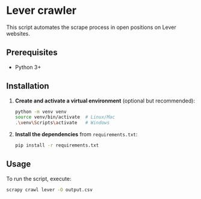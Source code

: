 # Lever crawler

This script automates the scrape process in open positions on Lever websites.

## Prerequisites

- Python 3+

## Installation

1. **Create and activate a virtual environment** (optional but recommended):
    ```bash
    python -m venv venv
    source venv/bin/activate  # Linux/Mac
    .\venv\Scripts\activate   # Windows
    ```

2. **Install the dependencies** from `requirements.txt`:
    ```bash
    pip install -r requirements.txt
    ```

## Usage

To run the script, execute:

```bash
scrapy crawl lever -O output.csv
```
